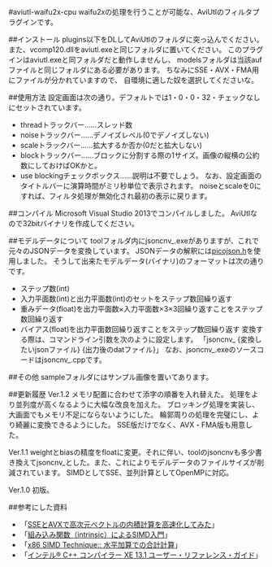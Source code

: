 #aviutl-waifu2x-cpu
waifu2xの処理を行うことが可能な、AviUtlのフィルタプラグインです。

##インストール
plugins以下をDLしてAviUtlのフォルダに突っ込んでください。
また、vcomp120.dllをaviutl.exeと同じフォルダに置いてください。
このプラグインはaviutl.exeと同フォルダだと動作しませんし、
modelsフォルダは当該aufファイルと同じフォルダにある必要があります。
ちなみにSSE・AVX・FMA用にファイルが分かれていますので、
自環境に適した奴を選択してくださいな。

##使用方法
設定画面は次の通り。デフォルトでは1・0・0・32・チェックなしにセットされています。
 * threadトラックバー……スレッド数
 * noiseトラックバー……デノイズレベル(0でデノイズしない)
 * scaleトラックバー……拡大するか否か(0だと拡大しない)
 * blockトラックバー……ブロックに分割する際の1サイズ。画像の縦横の公約数にしておけばOKかと。
 * use blockingチェックボックス……説明は不要でしょう。
なお、設定画面のタイトルバーに演算時間がミリ秒単位で表示されます。
noiseとscaleを0にすれば、フィルタ処理が無効化され最初の表示に戻ります。

##コンパイル
Microsoft Visual Studio 2013でコンパイルしました。
AviUtlなので32bitバイナリを作成してください。

##モデルデータについて
toolフォルダ内にjsoncnv_.exeがありますが、これで元々のJSONデータを変換しています。
JSONデータの解釈には[picojson.h](https://github.com/kazuho/picojson)を使用しました。
そうして出来たモデルデータ(バイナリ)のフォーマットは次の通りです。
 * ステップ数(int)
 * 入力平面数(int)と出力平面数(int)のセットをステップ数回繰り返す
 * 重みデータ(float)を出力平面数×入力平面数×3×3回繰り返すことをステップ数回繰り返す
 * バイアス(float)を出力平面数回繰り返すことをステップ数回繰り返す
変換する際は、コマンドライン引数を次のように設定します。
「jsoncnv_ {変換したいjsonファイル} {出力後のdatファイル}」
なお、jsoncnv_.exeのソースコードはjsoncnv_.cppです。

##その他
sampleフォルダにはサンプル画像を置いてあります。

##更新履歴
Ver.1.2
メモリ配置に合わせて添字の順番を入れ替えた。
処理をより並列度が高くなるように大幅な改良を加えた。
ブロッキング処理を実装し、大画面でもメモリ不足にならないようにした。
輪郭周りの処理を完璧にし、より綺麗に変換できるようにした。
SSE版だけでなく、AVX・FMA版も用意した。

Ver.1.1
weightとbiasの精度をfloatに変更。それに伴い、toolのjsoncnvも多少書き換えてjsoncnv_とした。また、これによりモデルデータのファイルサイズが削減されています。
SIMDとしてSSE、並列計算としてOpenMPに対応。

Ver.1.0
初版。

##参考にした資料
 * 「[SSEとAVXで高次元ベクトルの内積計算を高速化してみた](http://daily.belltail.jp/?p=1520)」
 * 「[組み込み関数（intrinsic）によるSIMD入門](http://www.slideshare.net/FukushimaNorishige/simd-10548373)」
 * 「[x86 SIMD Technique:: 水平加算での合計計算](http://www.kaede-software.com/2014/04/post_641.html)」
 * 「[インテル® C++ コンパイラー XE 13.1 ユーザー・リファレンス・ガイド](http://nf.nci.org.au/facilities/software/intel-ct/13.5.192/Documentation/ja_JP/compiler_c/main_cls/index.htm)」
